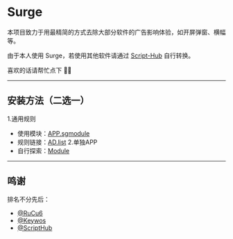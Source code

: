 # Surge

本项目致力于用最精简的方式去除大部分软件的广告影响体验，如开屏弹窗、横幅等。

由于本人使用 Surge，若使用其他软件请通过 [Script-Hub](https://github.com/Script-Hub-Org/Script-Hub) 自行转换。

喜欢的话请帮忙点下 🌟🌟

---

## 安装方法（二选一）
1.通用规则
   - 使用模块：[APP.sgmodule](https://raw.githubusercontent.com/001ProMax/Surge/main/Module/AD/APP.sgmodule)
   - 规则链接：[AD.list](https://raw.githubusercontent.com/001ProMax/Surge/main/Ruleset/AD.list)
2.单独APP
   - 自行探索：[Module](https://github.com/001ProMax/Surge/main/Module/AD)
---

## 鸣谢

排名不分先后：
- [@RuCu6](https://github.com/YikR/QuanX)
- [@Keywos](https://github.com/Keywos/rule)
- [@ScriptHub](https://github.com/Script-Hub-Org/Script-Hub)
